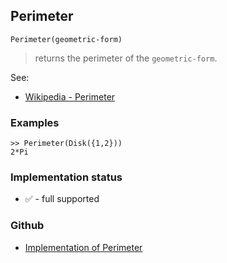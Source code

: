## Perimeter

```
Perimeter(geometric-form)
```

> returns the perimeter of the `geometric-form`.
  

See:
* [Wikipedia - Perimeter](https://en.wikipedia.org/wiki/Perimeter)
 

### Examples

```
>> Perimeter(Disk({1,2}))
2*Pi
```

### Implementation status

* &#x2705; - full supported

### Github

* [Implementation of Perimeter](https://github.com/axkr/symja_android_library/blob/master/symja_android_library/matheclipse-core/src/main/java/org/matheclipse/core/builtin/ComputationalGeometryFunctions.java#L388) 
